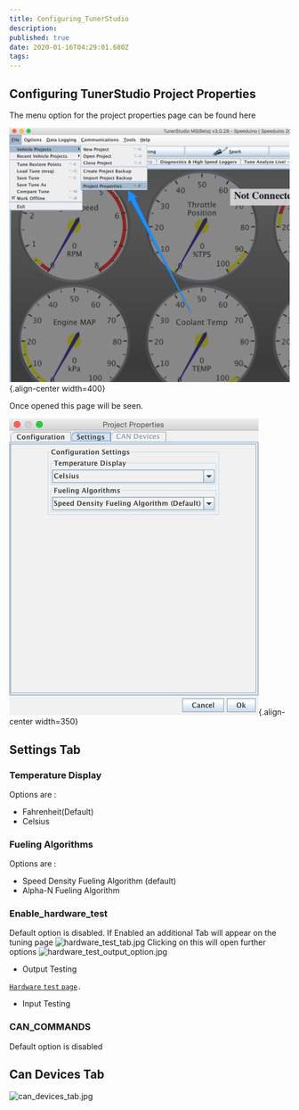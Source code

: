 ```yaml
---
title: Configuring_TunerStudio
description: 
published: true
date: 2020-01-16T04:29:01.680Z
tags: 
---
```


Configuring TunerStudio Project Properties
------------------------------------------

The menu option for the project properties page can be found here

![TS_9.png](/img/TunerStudio/TS_9.png){.align-center width=400}

Once opened this page will be seen. 

![TS_4.png](/img/TunerStudio/TS_4.png){.align-center width=350}

Settings Tab
------------

### Temperature Display

Options are :

-   Fahrenheit(Default)
-   Celsius

### Fueling Algorithms

Options are :

-   Speed Density Fueling Algorithm (default)
-   Alpha-N Fueling Algorithm

### Enable_hardware_test

Default option is disabled. If Enabled an additional Tab will appear on the tuning page <img src="hardware_test_tab.jpg" title="fig:hardware_test_tab.jpg" alt="hardware_test_tab.jpg" width="200" /> Clicking on this will open further options <img src="hardware_test_output_option.jpg" title="fig:hardware_test_output_option.jpg" alt="hardware_test_output_option.jpg" width="200" />

-   Output Testing

[`Hardware` `test` `page`](Hardware_testing_page "wikilink")`.`

-   Input Testing

### CAN_COMMANDS

Default option is disabled

Can Devices Tab
---------------

<img src="can_devices_tab.jpg" title="can_devices_tab.jpg" alt="can_devices_tab.jpg" width="350" />